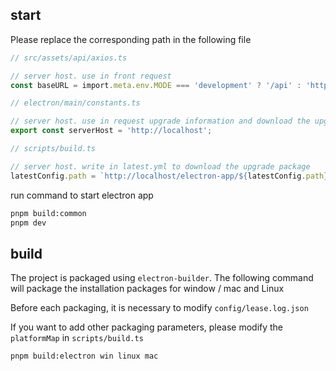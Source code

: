 ## start

Please replace the corresponding path in the following file

```ts
// src/assets/api/axios.ts

// server host. use in front request
const baseURL = import.meta.env.MODE === 'development' ? '/api' : 'http://localhost';
```

```ts
// electron/main/constants.ts

// server host. use in request upgrade information and download the upgrade package
export const serverHost = 'http://localhost';
```

```ts
// scripts/build.ts

// server host. write in latest.yml to download the upgrade package
latestConfig.path = `http://localhost/electron-app/${latestConfig.path}`;
```

run command to start electron app

```bash
pnpm build:common
pnpm dev
```

## build

The project is packaged using `electron-builder`. The following command will package the installation packages for window / mac and Linux

Before each packaging, it is necessary to modify `config/lease.log.json`

If you want to add other packaging parameters, please modify the `platformMap` in `scripts/build.ts`

```bash
pnpm build:electron win linux mac
```
